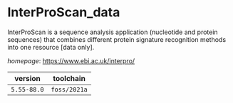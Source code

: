 # InterProScan_data

InterProScan is a sequence analysis application (nucleotide and protein sequences) that combines  different protein signature recognition methods into one resource [data only].

*homepage*: <https://www.ebi.ac.uk/interpro/>

version | toolchain
--------|----------
``5.55-88.0`` | ``foss/2021a``
